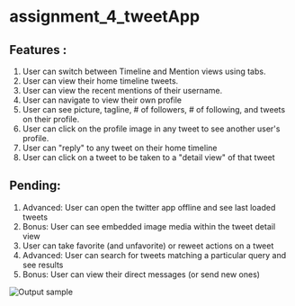 # assignment_4_tweetApp

## Features :
1. User can switch between Timeline and Mention views using tabs.
2. User can view their home timeline tweets.
3. User can view the recent mentions of their username.
4. User can navigate to view their own profile
5. User can see picture, tagline, # of followers, # of following, and tweets on their profile.
6. User can click on the profile image in any tweet to see another user's profile.
7. User can "reply" to any tweet on their home timeline
8. User can click on a tweet to be taken to a "detail view" of that tweet

## Pending:
1. Advanced: User can open the twitter app offline and see last loaded tweets
2. Bonus: User can see embedded image media within the tweet detail view
3. User can take favorite (and unfavorite) or reweet actions on a tweet
4. Advanced: User can search for tweets matching a particular query and see results
5. Bonus: User can view their direct messages (or send new ones)


![Output sample](https://github.com/arunpn/assignment_4_tweetApp/blob/master/codepath_twitterApp.gif)
